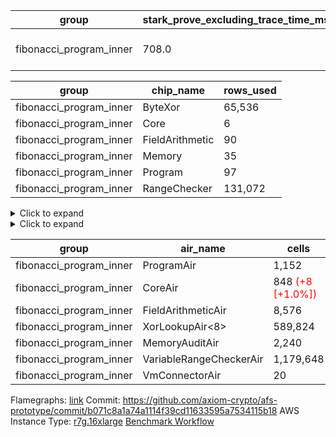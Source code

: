 | group | stark_prove_excluding_trace_time_ms | total_cells | total_cells_used | trace_gen_time_ms |
| --- | --- | --- | --- | --- |
| fibonacci_program_inner | 708.0 | 1,782,308 <span style="color: red">(+8 [+0.0%])</span> | 200,532 <span style="color: red">(+6 [+0.0%])</span> | 1.0 |

| group | chip_name | rows_used |
| --- | --- | --- |
| fibonacci_program_inner | ByteXor | 65,536 |
| fibonacci_program_inner | Core | 6 |
| fibonacci_program_inner | FieldArithmetic | 90 |
| fibonacci_program_inner | Memory | 35 |
| fibonacci_program_inner | Program | 97 |
| fibonacci_program_inner | RangeChecker | 131,072 |

<details>
<summary>Click to expand</summary>

| group | dsl_ir | opcode | frequency |
| --- | --- | --- | --- |
| fibonacci_program_inner |  | 2 | 2 |
| fibonacci_program_inner |  | 5 | 1 |
| fibonacci_program_inner | AddF | 256 | 30 |
| fibonacci_program_inner | AddFI | 256 | 60 |
| fibonacci_program_inner | Halt | 8 | 1 |
| fibonacci_program_inner | ImmF | 2 | 2 |

</details>

<details>
<summary>Click to expand</summary>

| group | air_name | dsl_ir | opcode | cells_used |
| --- | --- | --- | --- | --- |
| fibonacci_program_inner | Audit |  | 2 | 38 |
| fibonacci_program_inner | CoreAir |  | 2 | 124 |
| fibonacci_program_inner | Audit |  | 5 | 19 |
| fibonacci_program_inner | CoreAir |  | 5 | 62 |
| fibonacci_program_inner | FieldArithmeticAir | AddF | 256 | 930 |
| fibonacci_program_inner | Audit | AddFI | 256 | 570 |
| fibonacci_program_inner | FieldArithmeticAir | AddFI | 256 | 1,860 |
| fibonacci_program_inner | CoreAir | Halt | 8 | 62 |
| fibonacci_program_inner | Audit | ImmF | 2 | 38 |
| fibonacci_program_inner | CoreAir | ImmF | 2 | 124 |

</details>

| group | air_name | cells | constraints | interactions | main_cols | perm_cols | prep_cols | quotient_deg | rows |
| --- | --- | --- | --- | --- | --- | --- | --- | --- | --- |
| fibonacci_program_inner | ProgramAir<BabyBear> | 1,152 | 4 | 1 | 1 | 8 | 9 | 1 | 128 |
| fibonacci_program_inner | CoreAir | 848 <span style="color: red">(+8 [+1.0%])</span> | 115 <span style="color: red">(+1 [+0.9%])</span> | 19 | 62 <span style="color: red">(+1 [+1.6%])</span> | 44 |  | 2 | 8 |
| fibonacci_program_inner | FieldArithmeticAir | 8,576 | 28 | 15 | 31 | 36 |  | 2 | 128 |
| fibonacci_program_inner | XorLookupAir<8> | 589,824 | 4 | 1 | 1 | 8 | 3 | 1 | 65,536 |
| fibonacci_program_inner | MemoryAuditAir | 2,240 | 21 | 6 | 19 | 16 |  | 2 | 64 |
| fibonacci_program_inner | VariableRangeCheckerAir | 1,179,648 | 4 | 1 | 1 | 8 | 2 | 1 | 131,072 |
| fibonacci_program_inner | VmConnectorAir | 20 | 4 | 2 | 2 | 8 | 1 | 2 | 2 |



Flamegraphs: [link](https://github.com/axiom-crypto/afs-prototype/actions/runs/11183509101/artifacts/2016802270)
Commit: https://github.com/axiom-crypto/afs-prototype/commit/b071c8a1a74a1114f39cd11633595a7534115b18
AWS Instance Type: [r7g.16xlarge](https://instances.vantage.sh/aws/ec2/r7g.16xlarge)
[Benchmark Workflow](https://github.com/axiom-crypto/afs-prototype/actions/runs/11183509101)
